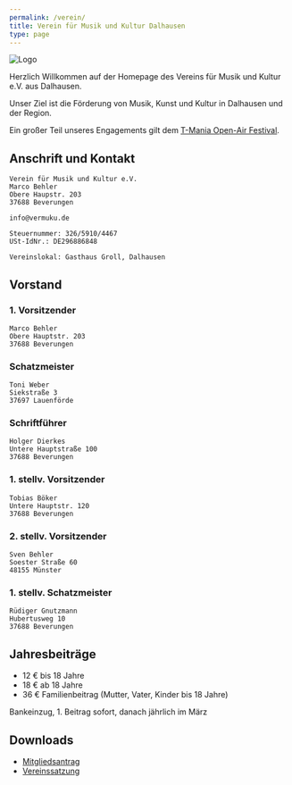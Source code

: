```yaml
---
permalink: /verein/
title: Verein für Musik und Kultur Dalhausen
type: page
---
```


![Logo](/assets/images/logo_vermuku.jpg)

Herzlich Willkommen auf der Homepage des Vereins für Musik und Kultur e.V. aus Dalhausen.

Unser Ziel ist die Förderung von Musik, Kunst und Kultur in Dalhausen und der Region.

Ein großer Teil unseres Engagements gilt dem [T-Mania Open-Air Festival](http://t-mania.de).

## Anschrift und Kontakt

```
Verein für Musik und Kultur e.V.
Marco Behler
Obere Haupstr. 203
37688 Beverungen

info@vermuku.de

Steuernummer: 326/5910/4467
USt-IdNr.: DE296886848

Vereinslokal: Gasthaus Groll, Dalhausen
```

## Vorstand

### 1. Vorsitzender

```
Marco Behler
Obere Hauptstr. 203
37688 Beverungen
```

### Schatzmeister

```
Toni Weber
Siekstraße 3
37697 Lauenförde
```

### Schriftführer

```
Holger Dierkes
Untere Hauptstraße 100
37688 Beverungen
```

### 1. stellv. Vorsitzender

```
Tobias Böker
Untere Hauptstr. 120
37688 Beverungen
```

### 2. stellv. Vorsitzender

```
Sven Behler
Soester Straße 60
48155 Münster
```

### 1. stellv. Schatzmeister

```
Rüdiger Gnutzmann
Hubertusweg 10
37688 Beverungen
```

## Jahresbeiträge
- 12 € bis 18 Jahre
- 18 € ab 18 Jahre
- 36 € Familienbeitrag (Mutter, Vater, Kinder bis 18 Jahre)

Bankeinzug, 1. Beitrag sofort, danach jährlich im März

## Downloads
- [Mitgliedsantrag](/assets/downloads/Mitgliedsantrag.pdf)
- [Vereinssatzung](/assets/downloads/Vereinssatzung.pdf)